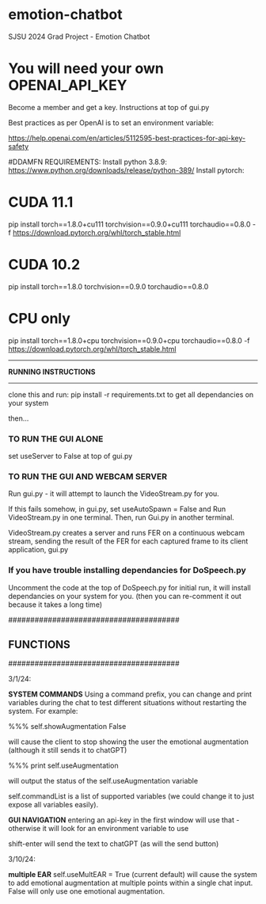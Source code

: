 # emotion-chatbot
SJSU 2024 Grad Project - Emotion Chatbot 

# You will need your own OPENAI_API_KEY
Become a member and get a key. Instructions at top of gui.py

Best practices as per OpenAI is to set an environment variable:

https://help.openai.com/en/articles/5112595-best-practices-for-api-key-safety



#DDAMFN REQUIREMENTS:
Install python 3.8.9: https://www.python.org/downloads/release/python-389/ 
Install pytorch:

# CUDA 11.1
pip install torch==1.8.0+cu111 torchvision==0.9.0+cu111 torchaudio==0.8.0 -f https://download.pytorch.org/whl/torch_stable.html

# CUDA 10.2
pip install torch==1.8.0 torchvision==0.9.0 torchaudio==0.8.0

# CPU only
pip install torch==1.8.0+cpu torchvision==0.9.0+cpu torchaudio==0.8.0 -f https://download.pytorch.org/whl/torch_stable.html

************************
**RUNNING INSTRUCTIONS**
************************
clone this and run:
pip install -r requirements.txt
to get all dependancies on your system

then...
### TO RUN THE GUI ALONE ####
set useServer to False at top of gui.py

### TO RUN THE GUI AND WEBCAM SERVER #####
Run gui.py - it will attempt to launch the VideoStream.py for you.

If this fails somehow, in gui.py, set useAutoSpawn = False and 
Run VideoStream.py in one terminal. Then, run Gui.py in another terminal.

VideoStream.py creates a server and runs FER on a continuous webcam stream, sending the result of the FER for each captured frame to its client application, gui.py

### If you have trouble installing dependancies for DoSpeech.py ###
Uncomment the code at the top of DoSpeech.py for initial run, it will 
install dependancies on your system for you. (then you can re-comment it out 
because it takes a long time)

#######################################
## FUNCTIONS
#######################################

3/1/24:

**SYSTEM COMMANDS**
Using a command prefix, you can change and print variables during the chat to test different situations without restarting the system. For example:

%%% self.showAugmentation False

will cause the client to stop showing the user the emotional augmentation (although it still sends it to chatGPT)

%%% print self.useAugmentation

will output the status of the self.useAugmentation variable

self.commandList is a list of supported variables (we could change it to just expose all variables easily).

**GUI NAVIGATION**
entering an api-key in the first window will use that - otherwise it will look for an environment variable to use

shift-enter will send the text to chatGPT (as will the send button)

3/10/24:

**multiple EAR**
self.useMultEAR = True (current default) will cause the system to add emotional augmentation at multiple points within a single chat input. False will only use one emotional augmentation.


